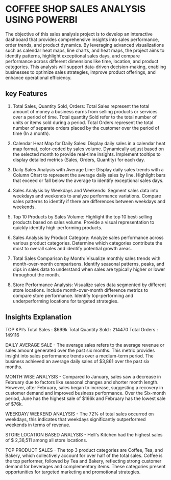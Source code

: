 
# COFFEE SHOP SALES ANALYSIS USING POWERBI 

The objective of this sales analysis project is to develop an interactive dashboard that provides comprehensive insights into sales performance, order trends, and product dynamics. By leveraging advanced visualizations such as calendar heat maps, line charts, and heat maps, the project aims to identify patterns, highlight exceptional sales days, and compare performance across different dimensions like time, location, and product categories. This analysis will support data-driven decision-making, enabling businesses to optimize sales strategies, improve product offerings, and enhance operational efficiency.


##  key Features

1. Total Sales, Quantity Sold, Orders:
    Total Sales represent the total amount of money a business earns from selling products or services over a period of time.
    Total quantity Sold refer to the total number of units or items sold during a period.
    Total Orders represent the total number of separate orders placed by the customer over the period of time (In a month).

2. Calendar Heat Map for Daily Sales:
    Display daily sales in a calendar heat map format, color-coded by sales volume.
    Dynamically adjust based on the selected month to provide real-time insights.
    Implement tooltips to display detailed metrics (Sales, Orders, Quantity) for each day.

3. Daily Sales Analysis with Average Line:
    Display daily sales trends with a Column Chart to represent the  average daily sales by line.
    Highlight bars that exceed or fall below the average to identify exceptional sales days.

4. Sales Analysis by Weekdays and Weekends:
    Segment sales data into weekdays and weekends to analyze performance variations.
    Compare sales patterns to identify if there are differences between weekdays and weekends.

5. Top 10 Products by Sales Volume:
    Highlight the top 10 best-selling products based on sales volume.
    Provide a visual representation to quickly identify high-performing products.

6. Sales Analysis by Product Category:
    Analyze sales performance across various product categories.
    Determine which categories contribute the most to overall sales and identify potential growth areas.

7. Total Sales Comparison by Month:
    Visualize monthly sales trends with month-over-month comparisons.
    Identify seasonal patterns, peaks, and dips in sales data to understand when sales are typically higher or lower throughout the month.

8. Store Performance Analysis:
    Visualize sales data segmented by different store locations.
    Include month-over-month difference metrics to compare store performance.
    Identify top-performing and underperforming locations for targeted strategies.

## Insights Explanation

TOP KPI’s
Total Sales  : $699k
Total Quantity Sold : 214470
Total Orders : 149116

DAILY AVERAGE SALE  - The  average sales refers to the average revenue or sales amount generated over the past six months. This metric provides insight into sales performance trends over a medium-term period. The business achieved an average daily sales  of $3,861 over the past six months.

MONTH WISE ANALYSIS - Compared to January, sales saw a decrease in February due to factors like seasonal changes and shorter month length. However, after February, sales began to increase, suggesting a recovery in customer demand and improved business performance. Over the Six-month period, June has the highest sale of $166k and  February has the lowest sale of $76k.

WEEKDAY/ WEEKEND ANALYSIS - The 72% of total sales occurred on weekdays, this indicates that weekdays significantly outperformed weekends in terms of revenue. 

STORE LOCATION BASED ANALYSIS - Hell's Kitchen had the highest sales of $ 2,36,511 among all store locations. 

TOP PRODUCT SALES - The top 3 product categories are Coffee, Tea, and Bakery, which collectively account for over half of the total sales. Coffee is the top performer, followed by Tea and Bakery, reflecting strong customer demand for beverages and complementary items. These categories present opportunities for targeted marketing and promotional strategies.
